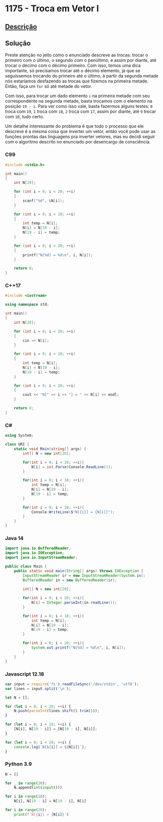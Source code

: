# 1175 - Troca em Vetor I

## [Descrição](https://www.beecrowd.com.br/judge/pt/problems/view/1175)

## Solução

Preste atenção no jeito como o enunciado descreve as trocas: trocar o primeiro com o último, o segundo com o penúltimo, e assim por diante, até trocar o décimo com o décimo primeiro. Com isso, temos uma dica importante, só precisamos trocar até o décimo elemento, já que se seguíssemos trocando do primeiro até o último, à partir da segunda metade nós estaríamos desfazendo as trocas que fizemos na primeira metade. Então, faça um `for` só até metade do vetor.

Com isso, para trocar um dado elemento `i` na primeira metade com seu correspondente na segunda metade, basta trocamos com o elemento na posição `19 - i`. Para ver como isso vale, basta fazermos alguns testes: `0` troca com `19`, `1` troca com `18`, `2` troca com `17`, assim por diante, até `9` trocar com `10`, tudo certo.

Um detalhe interessante do problema é que todo o processo que ele descreve é a mesma coisa que inverter um vetor, então você pode usar as funções prontas das linguagens pra inverter vetores, mas eu decidi seguir com o algoritmo descrito no enunciado por desencargo de consciência.

### C99

```c
#include <stdio.h>

int main()
{
    int N[20];

    for (int i = 0; i < 20; ++i)
    {
        scanf("%d", &N[i]);
    }

    for (int i = 0; i < 10; ++i)
    {
        int temp = N[i];
        N[i] = N[19 - i];
        N[19 - i] = temp;
    }

    for (int i = 0; i < 20; ++i)
    {
        printf("N[%d] = %d\n", i, N[i]);
    }

    return 0;
}
```

### C++17

```cpp
#include <iostream>

using namespace std;

int main()
{
    int N[20];

    for (int i = 0; i < 20; ++i)
    {
        cin >> N[i];
    }

    for (int i = 0; i < 10; ++i)
    {
        int temp = N[i];
        N[i] = N[19 - i];
        N[19 - i] = temp;
    }

    for (int i = 0; i < 20; ++i)
    {
        cout << "N[" << i << "] = " << N[i] << endl;
    }

    return 0;
}
```

### C#

```cs
using System;

class URI {
    static void Main(string[] args) {
        int[] N = new int[20];

        for(int i = 0; i < 20; ++i){
            N[i] = int.Parse(Console.ReadLine());
        }

        for(int i = 0; i < 10; ++i){
            int temp = N[i];
            N[i] = N[19 - i];
            N[19 - i] = temp;
        }

        for(int i = 0; i < 20; ++i){
            Console.WriteLine($"N[{i}] = {N[i]}");
        }
    }
}
```

### Java 14

```java
import java.io.BufferedReader;
import java.io.IOException;
import java.io.InputStreamReader;

public class Main {
    public static void main(String[] args) throws IOException {
        InputStreamReader ir = new InputStreamReader(System.in);
        BufferedReader in = new BufferedReader(ir);
    
        int[] N = new int[20];

        for(int i = 0; i < 20; ++i){
            N[i] = Integer.parseInt(in.readLine());
        }

        for(int i = 0; i < 10; ++i){
            int temp = N[i];
            N[i] = N[19 - i];
            N[19 - i] = temp;
        }

        for(int i = 0; i < 20; ++i){
            System.out.printf("N[%d] = %d\n", i, N[i]);
        }
    }
}
```

### Javascript 12.18

```js
var input = require('fs').readFileSync('/dev/stdin', 'utf8');
var lines = input.split('\n');

let N = [];

for (let i = 0; i < 20; ++i) {
    N.push(parseInt(lines.shift().trim()));
}

for (let i = 0; i < 10; ++i) {
    [N[i], N[19 - i]] = [N[19 - i], N[i]];
}

for (let i = 0; i < 20; ++i) {
    console.log(`N[${i}] = ${N[i]}`);
}
```

### Python 3.9

```py
N = []

for _ in range(20):
    N.append(int(input()))

for i in range(10):
    N[i], N[19 - i] = N[19 - i], N[i]

for i in range(20):
    print(f'N[{i}] = {N[i]}')
```